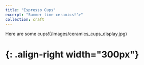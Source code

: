 ```yaml
---
title: "Espresso Cups"
excerpt: "Summer time ceramics!'>"
collection: craft
---
```


Here are some cups!(/images/ceramics_cups_display.jpg) 
# {: .align-right width="300px"}